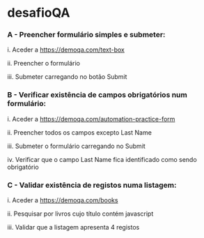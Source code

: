 # desafioQA

### A - Preencher formulário simples e submeter:

   i. Aceder a https://demoqa.com/text-box
   
   ii. Preencher o formulário
   
   iii. Submeter carregando no botão Submit

### B - Verificar existência de campos obrigatórios num formulário:

   i. Aceder a https://demoqa.com/automation-practice-form
   
   ii. Preencher todos os campos excepto Last Name
   
   iii. Submeter o formulário carregando no Submit
   
   iv. Verificar que o campo Last Name fica identificado como sendo obrigatório

### C - Validar existência de registos numa listagem:

   i. Aceder a  https://demoqa.com/books
   
   ii. Pesquisar por livros cujo título contém javascript  
   
   iii. Validar que a listagem apresenta 4 registos
